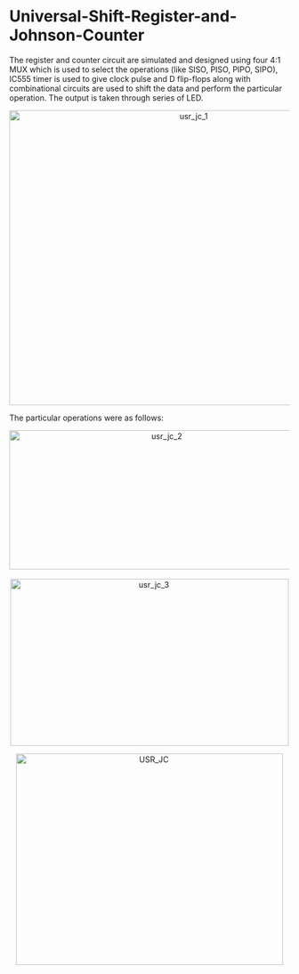 # Universal-Shift-Register-and-Johnson-Counter
The register and counter circuit are simulated and designed using four 4:1 MUX which is used to select the operations (like SISO, PISO, PIPO, SIPO), 
IC555 timer is used to give clock pulse and D flip-flops along with combinational circuits are used to shift the data and perform the particular operation. 
The output is taken through series of LED.

<p align="center">
<img width="647" height="530" alt="usr_jc_1" src="https://github.com/user-attachments/assets/64dc603d-d7e4-488f-b794-a341a9c9d4c2" />
</p>

The particular operations were as follows:  
<p align="center">
  <img src="https://github.com/user-attachments/assets/71ea48f1-1991-4a86-afe9-aea0e3faad45" alt="usr_jc_2" width="550" height="250" />&nbsp;&nbsp;
  <img src="https://github.com/user-attachments/assets/f2db369c-56e6-4a01-ae6d-845859b65cca" alt="usr_jc_3" width="500" height="300" />
</p>



<p align="center">
  <img src="https://github.com/user-attachments/assets/83481cf6-1cc1-46c1-adcc-5320c790c08e" alt="USR_JC" width="480" height="380" />
</p>
